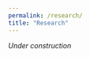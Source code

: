 ```yaml
---
permalink: /research/
title: "Research"
---
```

<i>Under construction<i>

<!---
{% assign interests = site.research | sort: "index" %}

{% for interest in interests %}
## {{ interest.name }}

{% assign parity = interest.index | modulo:2 %}
{% if parity == 0 %}
{% assign alignment = "right" %}
{% else %}
{% assign alignment = "left" %}
{% endif %}

![{{interest.image_alt}}]({{interest.image}}){:style="float: {{alignment}}; object-fit: contain; width: 30%; max-height: 8em; margin-left: 1em; margin-right: 1em;"}

{{ interest.content }}
{% endfor %}
--->

